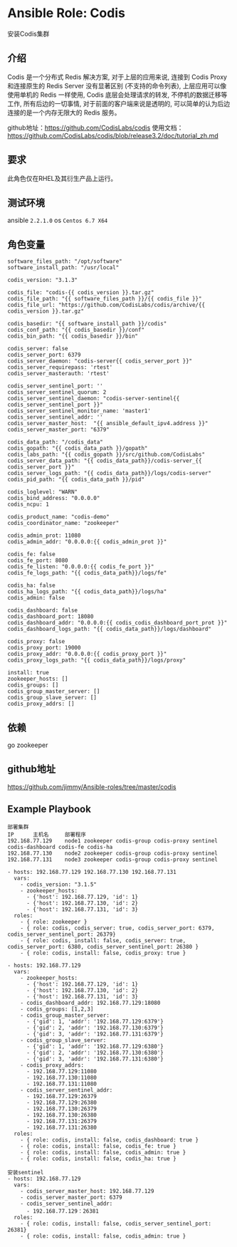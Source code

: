 # Ansible Role: Codis

安装Codis集群

## 介绍
Codis 是一个分布式 Redis 解决方案, 对于上层的应用来说, 连接到 Codis Proxy 和连接原生的 Redis Server 没有显著区别 (不支持的命令列表), 上层应用可以像使用单机的 Redis 一样使用, Codis 底层会处理请求的转发, 不停机的数据迁移等工作, 所有后边的一切事情, 对于前面的客户端来说是透明的, 可以简单的认为后边连接的是一个内存无限大的 Redis 服务。

github地址：https://github.com/CodisLabs/codis
使用文档：https://github.com/CodisLabs/codis/blob/release3.2/doc/tutorial_zh.md

## 要求

此角色仅在RHEL及其衍生产品上运行。

## 测试环境

ansible `2.2.1.0`
os `Centos 6.7 X64`

## 角色变量
	software_files_path: "/opt/software"
	software_install_path: "/usr/local"

	codis_version: "3.1.3"

	codis_file: "codis-{{ codis_version }}.tar.gz"
	codis_file_path: "{{ software_files_path }}/{{ codis_file }}"
	codis_file_url: "https://github.com/CodisLabs/codis/archive/{{ codis_version }}.tar.gz"

	codis_basedir: "{{ software_install_path }}/codis"
	codis_conf_path: "{{ codis_basedir }}/conf"
	codis_bin_path: "{{ codis_basedir }}/bin"

	codis_server: false
	codis_server_port: 6379
	codis_server_daemon: "codis-server{{ codis_server_port }}"
	codis_server_requirepass: 'rtest'
	codis_server_masterauth: 'rtest'

	codis_server_sentinel_port: ''
	codis_server_sentinel_quorum: 2
	codis_server_sentinel_daemon: "codis-server-sentinel{{ codis_server_sentinel_port }}"
	codis_server_sentinel_monitor_name: 'master1'
	codis_server_sentinel_addr: ''
	codis_server_master_host:  "{{ ansible_default_ipv4.address }}"
	codis_server_master_port: "6379"

	codis_data_path: "/codis_data"
	codis_gopath: "{{ codis_data_path }}/gopath" 
	codis_labs_path: "{{ codis_gopath }}/src/github.com/CodisLabs"
	codis_server_data_path: "{{ codis_data_path}}/codis-server_{{ codis_server_port }}"
	codis_server_logs_path: "{{ codis_data_path}}/logs/codis-server"
	codis_pid_path: "{{ codis_data_path }}/pid"

	codis_loglevel: "WARN"
	codis_bind_address: "0.0.0.0"
	codis_ncpu: 1

	codis_product_name: "codis-demo"
	codis_coordinator_name: "zookeeper"

	codis_admin_prot: 11080
	codis_admin_addr: "0.0.0.0:{{ codis_admin_prot }}"

	codis_fe: false
	codis_fe_port: 8080
	codis_fe_listen: "0.0.0.0:{{ codis_fe_port }}"
	codis_fe_logs_path: "{{ codis_data_path}}/logs/fe"

	codis_ha: false
	codis_ha_logs_path: "{{ codis_data_path}}/logs/ha"
	codis_admin: false

	codis_dashboard: false
	codis_dashboard_port: 18080
	codis_dashboard_addr: "0.0.0.0:{{ codis_codis_dashboard_port_prot }}"
	codis_dashboard_logs_path: "{{ codis_data_path}}/logs/dashboard"

	codis_proxy: false
	codis_proxy_port: 19000
	codis_proxy_addr: "0.0.0.0:{{ codis_proxy_port }}"
	codis_proxy_logs_path: "{{ codis_data_path}}/logs/proxy"

	install: true
	zookeeper_hosts: []
	codis_groups: []
	codis_group_master_server: []
	codis_group_slave_server: []
	codis_proxy_addrs: []
	
## 依赖

go
zookeeper

## github地址
https://github.com/jimmy/Ansible-roles/tree/master/codis

## Example Playbook

	部署集群
	IP		主机名		部署程序
	192.168.77.129    node1	zookeeper codis-group codis-proxy sentinel codis-dashboard codis-fe codis-ha
	192.168.77.130    node2	zookeeper codis-group codis-proxy sentinel
	192.168.77.131    node3	zookeeper codis-group codis-proxy sentinel
	 
    - hosts: 192.168.77.129 192.168.77.130 192.168.77.131
      vars:
        - codis_version: "3.1.5"
        - zookeeper_hosts:
          - {'host': 192.168.77.129, 'id': 1}
          - {'host': 192.168.77.130, 'id': 2}
          - {'host': 192.168.77.131, 'id': 3}
      roles:
        - { role: zookeeper }
        - { role: codis, codis_server: true, codis_server_port: 6379, codis_server_sentinel_port: 26379}
        - { role: codis, install: false, codis_server: true, codis_server_port: 6380, codis_server_sentinel_port: 26380 }
        - { role: codis, install: false, codis_proxy: true }

    - hosts: 192.168.77.129
      vars:
        - zookeeper_hosts:
          - {'host': 192.168.77.129, 'id': 1}
          - {'host': 192.168.77.130, 'id': 2}
          - {'host': 192.168.77.131, 'id': 3}
        - codis_dashboard_addr: 192.168.77.129:18080
        - codis_groups: [1,2,3] 
        - codis_group_master_server:
          - {'gid': 1, 'addr': '192.168.77.129:6379'}
          - {'gid': 2, 'addr': '192.168.77.130:6379'}
          - {'gid': 3, 'addr': '192.168.77.131:6379'}
        - codis_group_slave_server:
          - {'gid': 1, 'addr': '192.168.77.129:6380'}
          - {'gid': 2, 'addr': '192.168.77.130:6380'}
          - {'gid': 3, 'addr': '192.168.77.131:6380'}
        - codis_proxy_addrs:
          - 192.168.77.129:11080
          - 192.168.77.130:11080
          - 192.168.77.131:11080
        - codis_server_sentinel_addr:
          - 192.168.77.129:26379
          - 192.168.77.129:26380
          - 192.168.77.130:26379
          - 192.168.77.130:26380
          - 192.168.77.131:26379
          - 192.168.77.131:26380
      roles:
        - { role: codis, install: false, codis_dashboard: true }
        - { role: codis, install: false, codis_fe: true }
        - { role: codis, install: false, codis_admin: true }
        - { role: codis, install: false, codis_ha: true }
	
	安装sentinel
    - hosts: 192.168.77.129
      vars:
        - codis_server_master_host: 192.168.77.129
        - codis_server_master_port: 6379
        - codis_server_sentinel_addr: 
          - 192.168.77.129：26381
      roles:
        - { role: codis, install: false, codis_server_sentinel_port: 26381}
        - { role: codis, install: false, codis_admin: true }
